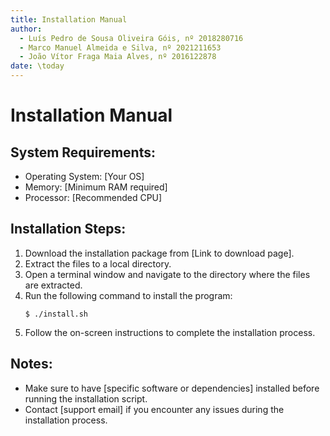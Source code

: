```yaml
---
title: Installation Manual
author:
  - Luís Pedro de Sousa Oliveira Góis, nº 2018280716
  - Marco Manuel Almeida e Silva, nº 2021211653
  - João Vítor Fraga Maia Alves, nº 2016122878
date: \today
---
```


# Installation Manual

## System Requirements:
- Operating System: [Your OS]
- Memory: [Minimum RAM required]
- Processor: [Recommended CPU]

## Installation Steps:
1. Download the installation package from [Link to download page].
2. Extract the files to a local directory.
3. Open a terminal window and navigate to the directory where the files are extracted.
4. Run the following command to install the program:
    ```
    $ ./install.sh
    ```
5. Follow the on-screen instructions to complete the installation process.

## Notes:
- Make sure to have [specific software or dependencies] installed before running the installation script.
- Contact [support email] if you encounter any issues during the installation process.
